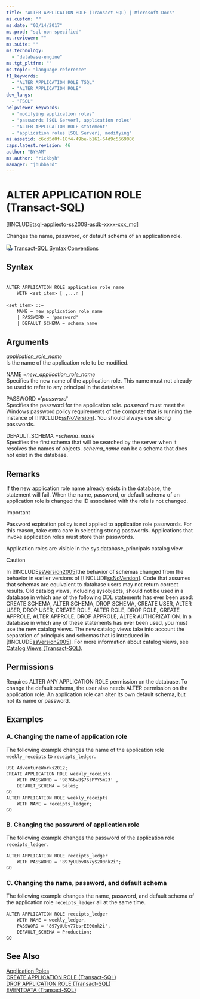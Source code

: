 ```yaml
---
title: "ALTER APPLICATION ROLE (Transact-SQL) | Microsoft Docs"
ms.custom: ""
ms.date: "03/14/2017"
ms.prod: "sql-non-specified"
ms.reviewer: ""
ms.suite: ""
ms.technology: 
  - "database-engine"
ms.tgt_pltfrm: ""
ms.topic: "language-reference"
f1_keywords: 
  - "ALTER_APPLICATION_ROLE_TSQL"
  - "ALTER APPLICATION ROLE"
dev_langs: 
  - "TSQL"
helpviewer_keywords: 
  - "modifying application roles"
  - "passwords [SQL Server], application roles"
  - "ALTER APPLICATION ROLE statement"
  - "application roles [SQL Server], modifying"
ms.assetid: c6cd5d0f-18f4-49be-b161-64d9c5569086
caps.latest.revision: 46
author: "BYHAM"
ms.author: "rickbyh"
manager: "jhubbard"
---
```

# ALTER APPLICATION ROLE (Transact-SQL)
[!INCLUDE[tsql-appliesto-ss2008-asdb-xxxx-xxx_md](../../includes/tsql-appliesto-ss2008-asdb-xxxx-xxx-md.md)]

  Changes the name, password, or default schema of an application role.  
  
 ![Topic link icon](../../database-engine/configure-windows/media/topic-link.gif "Topic link icon") [Transact-SQL Syntax Conventions](../../t-sql/language-elements/transact-sql-syntax-conventions-transact-sql.md)  
  
## Syntax  
  
```  
  
ALTER APPLICATION ROLE application_role_name   
    WITH <set_item> [ ,...n ]  
  
<set_item> ::=   
    NAME = new_application_role_name   
    | PASSWORD = 'password'  
    | DEFAULT_SCHEMA = schema_name  
```  
  
## Arguments  
 *application_role_name*  
 Is the name of the application role to be modified.  
  
 NAME =*new_application_role_name*  
 Specifies the new name of the application role. This name must not already be used to refer to any principal in the database.  
  
 PASSWORD ='*password*'  
 Specifies the password for the application role. *password* must meet the Windows password policy requirements of the computer that is running the instance of [!INCLUDE[ssNoVersion](../../includes/ssnoversion-md.md)]. You should always use strong passwords.  
  
 DEFAULT_SCHEMA =*schema_name*  
 Specifies the first schema that will be searched by the server when it resolves the names of objects. *schema_name* can be a schema that does not exist in the database.  
  
## Remarks  
 If the new application role name already exists in the database, the statement will fail. When the name, password, or default schema of an application role is changed the ID associated with the role is not changed.  
  
> [!IMPORTANT]  
>  Password expiration policy is not applied to application role passwords. For this reason, take extra care in selecting strong passwords. Applications that invoke application roles must store their passwords.  
  
 Application roles are visible in the sys.database_principals catalog view.  
  
> [!CAUTION]  
>  In [!INCLUDE[ssVersion2005](../../includes/ssversion2005-md.md)]the behavior of schemas changed from the behavior in earlier versions of [!INCLUDE[ssNoVersion](../../includes/ssnoversion-md.md)]. Code that assumes that schemas are equivalent to database users may not return correct results. Old catalog views, including sysobjects, should not be used in a database in which any of the following DDL statements has ever been used: CREATE SCHEMA, ALTER SCHEMA, DROP SCHEMA, CREATE USER, ALTER USER, DROP USER, CREATE ROLE, ALTER ROLE, DROP ROLE, CREATE APPROLE, ALTER APPROLE, DROP APPROLE, ALTER AUTHORIZATION. In a database in which any of these statements has ever been used, you must use the new catalog views. The new catalog views take into account the separation of principals and schemas that is introduced in [!INCLUDE[ssVersion2005](../../includes/ssversion2005-md.md)]. For more information about catalog views, see [Catalog Views &#40;Transact-SQL&#41;](../../relational-databases/system-catalog-views/catalog-views-transact-sql.md).  
  
## Permissions  
 Requires ALTER ANY APPLICATION ROLE permission on the database. To change the default schema, the user also needs ALTER permission on the application role. An application role can alter its own default schema, but not its name or password.  
  
## Examples  
  
### A. Changing the name of application role  
 The following example changes the name of the application role `weekly_receipts` to `receipts_ledger`.  
  
```  
USE AdventureWorks2012;  
CREATE APPLICATION ROLE weekly_receipts   
    WITH PASSWORD = '987Gbv8$76sPYY5m23' ,   
    DEFAULT_SCHEMA = Sales;  
GO  
ALTER APPLICATION ROLE weekly_receipts   
    WITH NAME = receipts_ledger;  
GO  
```  
  
### B. Changing the password of application role  
 The following example changes the password of the application role `receipts_ledger`.  
  
```  
ALTER APPLICATION ROLE receipts_ledger   
    WITH PASSWORD = '897yUUbv867y$200nk2i';  
GO  
```  
  
### C. Changing the name, password, and default schema  
 The following example changes the name, password, and default schema of the application role `receipts_ledger` all at the same time.  
  
```  
ALTER APPLICATION ROLE receipts_ledger   
    WITH NAME = weekly_ledger,   
    PASSWORD = '897yUUbv77bsrEE00nk2i',   
    DEFAULT_SCHEMA = Production;  
GO  
```  
  
## See Also  
 [Application Roles](../../relational-databases/security/authentication-access/application-roles.md)   
 [CREATE APPLICATION ROLE &#40;Transact-SQL&#41;](../../t-sql/statements/create-application-role-transact-sql.md)   
 [DROP APPLICATION ROLE &#40;Transact-SQL&#41;](../../t-sql/statements/drop-application-role-transact-sql.md)   
 [EVENTDATA &#40;Transact-SQL&#41;](../../t-sql/functions/eventdata-transact-sql.md)  
  
  